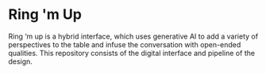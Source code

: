 # Ring 'm Up
Ring ‘m up is a hybrid interface, which uses generative AI to add a variety of perspectives to the table and infuse the conversation with open-ended qualities. This repository consists of the digital interface and pipeline of the design.